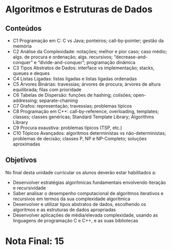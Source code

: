 # Algoritmos e Estruturas de Dados

## Conteúdos
* C1 Programação em C: C vs Java; ponteiros; call-by-pointer; gestão da memória
* C2 Análise da Complexidade: notações; melhor e pior caso; caso médio; algs. de procura e ordenação; algs. recursivos; “decrease-and-conquer” e “divide-and-conquer”; programação dinâmica
* C3 Tipos Abstratos de Dados: interface vs implementação; stacks, queues e deques
* C4 Listas Ligadas: listas ligadas e listas ligadas ordenadas
* C5 Árvores Binárias: travessias; árvores de procura; árvores de altura equilibrada; filas com prioridade
* C6 Tabelas de Dispersão: funções de hashing; colisões; open-addressing; separate-chaining
* C7 Grafos: representação; travessias; problemas típicos
* C8 Programação em C++: call-by-reference, overloading, templates; classes; classes genéricas; Standard Template Library; Algorithms Library
* C9 Procura exaustiva: problemas típicos (TSP, etc.)
* C10 Tópicos Avançados: algoritmos deterministas vs não-deterministas; problemas de decisão; classes P, NP e NP-Completo; soluções aproximadas

## Objetivos
No final desta unidade curricular os alunos deverão estar habilitados a:

* Desenvolver estratégias algorítmicas fundamentais envolvendo iteração e recursividade
* Saber analisar o desempenho computacional de algoritmos iterativos e recursivos em termos da sua complexidade algorítmica
* Desenvolver e utilizar tipos abstratos de dados, escolhendo os algoritmos e as estruturas de dados apropriadas
* Desenvolver aplicações de média/elevada complexidade, usando as linguagens de programação C e C++, e as suas bibliotecas

# Nota Final: 15